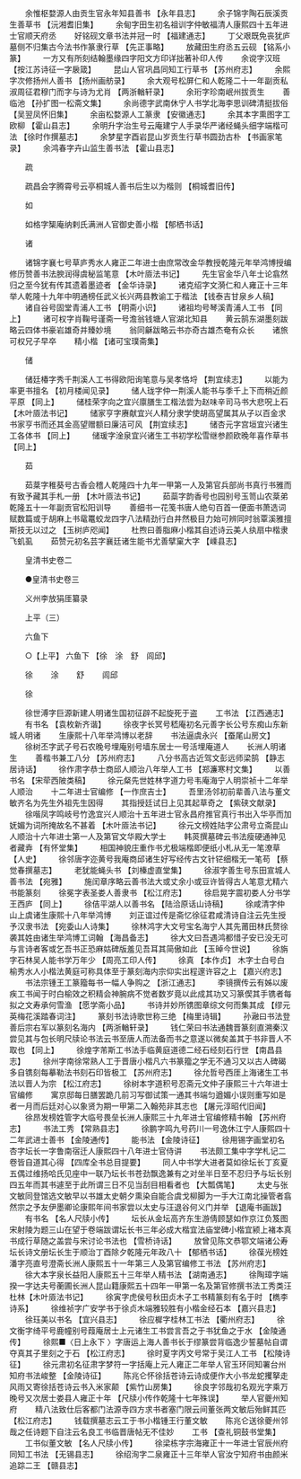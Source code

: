 <!-- { "loadSidebar": true } -->
　　余惟枢婺源人由贡生官永年知县善书 【永年县志】 
　　余子锦字陶石辰溪贡生善草书 【沅湘耆旧集】 
　　余甸字田生初名祖训字仲敏福清人康熙四十五年进士官顺天府丞 
　　好铭砚文章书法并冠一时 【福建通志】 
　　丁父艰既免丧犹庐墓侧不归集古今法书作篆隶行草 【先正事略】 
　　放藏田生府丞五云砚 【铭系小篆】 
　　一方又有所刻结翰墨缘四字阳文方印详拙著补印人传 
　　余谠字汉班 【按江苏诗征一字扆箴】 
　　昆山人官巩昌同知工行草书 【苏州府志】 
　　余熙字次修扬州人善书 【扬州画舫录】 
　　余大观号松屏仁和人乾隆二十一年副贡私淑周征君穆门而字与诗为尤肖 【两浙輶轩录】 
　　余珩字珍南岷州拔贡生 
　　善临池 【孙扩图一松斋文集】 
　　余尚德字武南休宁人书学北海李思训碑清挺拔俗 【吴翌凤怀旧集】 
　　余亩松婺源人工篆隶 【安徽通志】 
　　余其本字熏图字工欧柳 【霍山县志】 
　　余明升字治生号云庵建宁人手录华严诸经蝇头细字端楷可法 【徐时作撰墓志】 
　　余梦星字酉岩昆山岁贡生行草书圆劲古朴 【书画家笔录】 
　　余鸿春字卉山监生善书法 【霍山县志】 

　　疏 

　　疏昌会字腾霄号云亭桐城人善书后生以为楷则 【桐城耆旧传】 

　　如 

　　如格字榘庵纳剌氏满洲人官御史善小楷 【郁栖书话】 

　　诸 

　　诸锦字襄七号草庐秀水人雍正二年进士由庶常改金华教授乾隆元年举鸿博授编修历赞善书法腴润得虞秘监笔意 【木叶厱法书记】 
　　先生官金华八年士论翕然归之至今犹有传其遗着墨迹者 【金华诗录】 
　　诸克绍字文漪仁和人雍正十三年举人乾隆十九年中明通榜任武义长兴两县教谕工于楷法 【钱泰吉甘泉乡人稿】 
　　诸自谷号固堂青浦人工书 【明斋小识】 
　　诸祖均号琴溪青浦人工书 【同上】 
　　诸可权字肖鞠号谨斋一号澹翁钱塘人官湖北知县 
　　黄云鹄东湖墨刻跋略云四体书豪岩雄奇并臻妙境 
　　翁同龢跋略云书亦奇古雄杰奄有众长 
　　诸旅可权兄子早卒 
　　精小楷 【诸可宝璞斋集】 

　　储 

　　储廷椿字秀千荆溪人工书得欧阳询笔意与吴孝恪埒 【荆宜续志】 
　　以能为率更书擅名 【初月楼闻见录】 
　　储人珑字仲一荆溪人能书与季千上下而稍近颜平原 【同上】 
　　储桂荣字向之宜兴廪膳生工楷法尝为赵味辛司马书大悲呪上石 【木叶厱法书记】 
　　储家亨字赓献宜兴人精分隶学使胡高望属其从子以百金求书家亨书而还其金高望赠额曰廉洁可风 【荆宜续志】 
　　储杏元字宫垣宜兴诸生工各体书 【同上】 
　　储瑗字淦泉宜兴诸生工书初学松雪继参颜欧晚年喜作草书 【同上】 

　　茹 

　　茹棻字稚葵号古香会稽人乾隆四十九年一甲第一人及第官兵部尚书真行书雅而有致予藏其手札一册 【木叶厱法书记】 
　　茹蘂字韵香号也园别号玉笥山农棻弟乾隆五十一年副贡官松阳训导 
　　善细书一花笺书唐人绝句百首一便面书萧选词赋数篇或于胡麻上书鼋鼍蛟龙四字八法精劲行白井然极目力始可辨同时翁覃溪雅擅斯技无以过之 【玉树庐咫闻】 
　　杜煦曰善脂麻小楷其自述诗云美人纨扇中楷隶飞虮虱 
　　茹赞元初名芸字襄廷诸生能书尤善擘窠大字 【嵊县志】 

　　皇清书史卷二 

　　●皇清书史卷三 

　　义州李放狷厓纂录 

　　上平（三） 

　　六鱼下 

　　○【上平】 六鱼下 【徐　涂　舒　闾邱】 

　　徐 
　　涂 
　　舒 
　　闾邱 

　　徐 

　　徐世溥字巨源新建人明诸生国初征辟不起旋死于盗 
　　工书法 【江西通志】 
　　有书名 【袁枚新齐谐】 
　　徐夜字长冥号嵇庵初名元善字长公号东痴山东新城人明诸 
　　生康熙十八年举鸿博以老辞 
　　书法逼虞永兴 【蚕尾山房文】 
　　徐树丕字武子号石农晚号埋庵别号墙东居士一号活埋庵道人 
　　长洲人明诸生 
　　善楷书兼工八分 【苏州府志】 
　　八分书高古近驾文彭远师梁鹄 【静志居诗话】 
　　徐作肃字恭士商邱人顺治八年举人工书 【郑濂寒村文集】 
　　以善书名 【宋荦西陂类稿】 
　　徐元粲先世姓林字道力号韦庵海宁人明崇祯十二年举人顺治 
　　十二年进士官编修 【一作庶吉士】 
　　吾里汤邻初前辈善八法与董文敏齐名为先生外祖先生因得 
　　其指授廷试日上见其起草奇之 【紫硖文献录】 
　　徐喈凤字鸣岐号竹逸宜兴人顺治十五年进士官永昌府推官真行书出入华亭而加妩媚为词所掩故名不甚着 【木叶厱法书记】 
　　徐元文榜姓陆字公肃号立斋昆山人顺治十六年进士第一人及第官文华殿大学士 
　　韩菼撰墓碑云书法瘦硬通神见者藏弆 【有怀堂集】 
　　相国神貌庄重作书尤极端楷即便纸小札从无一笔潦草 【人史】 
　　徐邻唐字迩黄号我庵商邱诸生好写经传古文针铓细楷无一笔苟 【蔡觉春撰墓志】 
　　老犹能蝇头书 【刘榛虚直堂集】 
　　徐淑字善生号东田宣城人善书法 【宛雅】 
　　施闰章序略云善书法大或丈余小或豆许皆得古人笔意尤精六书能篆刻 
　　徐冕字表圣娄人善隶书 【松江府志】 
　　徐启晃字震初娄人分书学王西庐 【同上】 
　　徐佶平湖人以善书名 【陆洽原话山诗稿】 
　　徐咸清字仲山上虞诸生康熙十八年举鸿博 
　　刘正谊过传是斋忆徐征君咸清诗自注云先生授予汉隶书法 【宛委山人诗集】 
　　徐林鸿字大文号宝名海宁人其先莆田林氏赘徐袭其姓由诸生举鸿博工词翰 【海昌备志】 
　　徐大文曰吾遇鸿都惜子安已没无可与言诗者客或乞吾书正恐麻姑碑版羞见吾耳其简傲如此 【玉晫今世说】 
　　徐旃字石林吴人能书学万年少 【周亮工印人传】 
　　徐真 【本作贞】 木字士白号白榆秀水人小楷法黄庭可称具体至于篆刻海内宗仰实出程邃许容之上 【嘉兴府志】 
　　书法宗锺王工篆籀每书一幅人争购之 【浙江通志】 
　　李镜撰传云有姊以废疾工书闻于时白榆效之积精会神腕病不觉者数岁竟以此成其功又习篆偰其手镌者每拟之文寿承何雪渔 【愿学斋小品】 
　　书诗并妙所镌图章综文何而集其成 【缪元英梅花溪踏春词注】 
　　篆刻书法诗歌世称三绝 【梅里诗辑】 
　　孙瀜曰书法登善后宗右军以篆刻名海内 【两浙輶轩录】 
　　钱仁荣曰书法通魏晋篆刻直溯秦汉尝见其与包长明尺牍论书法云书至唐人而法备而书之意遂以微矣盖其于书非晋人不取也 【同上】 
　　徐煌字芾斯工书法手临黄庭道德二经石经刻石行世 【南昌县志】 
　　徐州字南徐常熟人工于晋唐小楷凡六书篆籀之学无不通习又以古人碑碣多自镌刻每摹勒法书刻石印皆极工 【苏州府志】 
　　徐允哲号西厓上海诸生工书法以晋人为宗 【松江府志】 
　　徐树本字道积号忍斋元文仲子康熙三十六年进士官编修 
　　寓京邸每日膳罢跪几前习写御试策一通其书端匀遒媚小误则重写如是者一月而后廷对心以象贤为期一甲第二入翰苑非其志也 【屠元淳昭代旧闻】 
　　徐昂发榜姓管字大临号畏垒长洲人康熙三十九年进士官编修精书翰 【苏州府志】 
　　书法工秀 【常熟县志】 
　　徐鹏字鸣九号药川一号逸休江宁人康熙四十二年武进士善书 【金陵通传】 
　　能书法 【金陵诗征】 
　　徐用锡字画堂初名杏字坛长一字鲁南宿迁人康熙四十八年进士官侍讲 
　　书法颇工集中字学札记二卷皆自道其心得 【四库全书总目提要】 
　　同人中书学大进者莫如徐坛长丁亥夏五偶过维扬哈氏见座中一联乃坛长书苍劲飘逸兼有之对坐半日至不忍归予与坛长别四五年而其书遽至于此所谓三日不见当刮目相看者也 【大瓢偶笔】 
　　太史与张文敏同登馆选文敏早以书雄太史朝夕熏染自能合虞戈柳脚为一手大江南北操管者翕然宗之予友伊墨卿论康熙年间书家尝以太史与汪退谷何义门并举 【退庵书画跋】 
　　有书名 【名人尺牍小传】 
　　坛长从金坛高齐东生游倩顾瑟如作京江负笈图宋射陵为题三山在望于卷端跋谓坛长书三年必成大楷宜法庙堂碑小楷宜颍上褚本真书成行草随之盖尝与宋讨论书法也 【雪桥诗话】 
　　放曾见陈文恭鄂文端诸公寿坛长诗文册坛长生于顺治丁酉除夕乾隆元年政八十 【郁栖书话】 
　　徐葆光榜姓潘字亮直号澄斋长洲人康熙五十一年第三人及第官编修工书法 【苏州府志】 
　　徐大本字泉长益阳人康熙五十三年举人精书法 【湖南通志】 
　　徐陶璋字端揆一字达夫号蘅圃长洲人昆山籍康熙五十四年一甲第一名及第官修撰书法工秀类汪杜林【木叶厱法书记】 
　　徐寅字虎侯号秋田贞木子工书精篆刻有名于时 【檇李诗系】 
　　徐维祯字广安学书于徐贞木端雅较胜有小楷金经石本 【嘉兴县志】 
　　徐珏美以书名 【宜兴县志】 
　　徐应樨字桂林工书法 【衢州府志】 
　　徐文衡字绮平号鹿幢别号葭庵居士上元诸生工书尝言吾之于书犹鱼之于水 【金陵通传】 
　　徐熙■〈日上永下 〉字唐运上海人善书长于缪篆尝背临逸少誓墓帖自谓夺真其子里刻之于石 【松江府志】 
　　徐时夏字丙文号常于吴江人工书 【松陵诗征】 
　　徐元肃初名征肃字梦符一字括庵上元人雍正二年举人官玉环同知署台州知府书法峻整 【金陵诗征】 
　　陈兆仑怀徐括苍诗云诗成便作大小书龙蛇攫拏走风雨又寄徐括苍诗云书入米家颠 【紫竹山房集】 
　　徐良字邻哉初名观光字乘万晚号又次居士娄县人雍正十年 【尺牍小传作乾隆十七年殊误】 
　　举人官夔州知府 
　　精八法致仕后客都门法源寺四方求书者塞门限云间董张两文敏后殆鲜其匹 【松江府志】 
　　钱载撰墓志云工于书小楷锺王行董文敏 
　　陈兆仑送徐夔州邻哉之任诗题下自注云名良工书临晋唐帖无不佳妙 
　　工书 【查礼铜鼓书堂集】 
　　工书似董文敏 【名人尺牍小传】 
　　徐梁栋字宗海雍正十一年进士官辰州府同知工书法 【无锡县志】 
　　徐绍洵字二泉雍正十三年举人官汝宁知府书由颜米追踪二王 【赣县志】 
